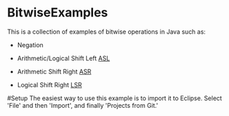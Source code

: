 # BitwiseExamples
This is a collection of examples of bitwise operations in Java 
such as:

* Negation

* Arithmetic/Logical Shift Left
  [ASL](https://upload.wikimedia.org/wikipedia/commons/5/5c/Rotate_left_logically.svg)
* Arithmetic Shift Right
  [ASR](https://upload.wikimedia.org/wikipedia/commons/thumb/3/37/Rotate_right_arithmetically.svg/175px-Rotate_right_arithmetically.svg.png)
* Logical Shift Right
  [LSR](https://upload.wikimedia.org/wikipedia/commons/thumb/6/64/Rotate_right_logically.svg/210px-Rotate_right_logically.svg.png)

#Setup
The easiest way to use this example is to import it
to Eclipse. Select 'File' and then 'Import', and finally 'Projects from Git.'

